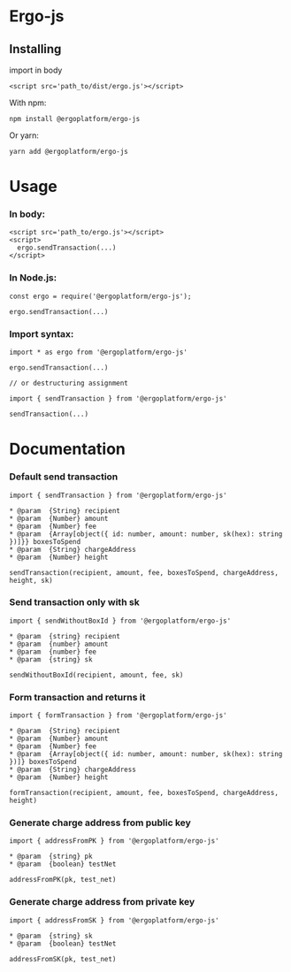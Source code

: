 # Ergo-js

## Installing

import in body

```
<script src='path_to/dist/ergo.js'></script> 
```

With npm:

```
npm install @ergoplatform/ergo-js
```

Or yarn:
```
yarn add @ergoplatform/ergo-js
```

# Usage

### In body:

```
<script src='path_to/ergo.js'></script>
<script>
  ergo.sendTransaction(...)
</script> 
```

### In Node.js:

```
const ergo = require('@ergoplatform/ergo-js');

ergo.sendTransaction(...)
```

### Import syntax:

```
import * as ergo from '@ergoplatform/ergo-js'

ergo.sendTransaction(...)

// or destructuring assignment

import { sendTransaction } from '@ergoplatform/ergo-js'

sendTransaction(...)
```

# Documentation

### Default send transaction

```
import { sendTransaction } from '@ergoplatform/ergo-js'

* @param  {String} recipient
* @param  {Number} amount
* @param  {Number} fee
* @param  {Array[object({ id: number, amount: number, sk(hex): string })]}} boxesToSpend
* @param  {String} chargeAddress
* @param  {Number} height

sendTransaction(recipient, amount, fee, boxesToSpend, chargeAddress, height, sk)
```

### Send transaction only with sk

```
import { sendWithoutBoxId } from '@ergoplatform/ergo-js'

* @param  {string} recipient
* @param  {number} amount
* @param  {number} fee
* @param  {string} sk

sendWithoutBoxId(recipient, amount, fee, sk) 
```

### Form transaction and returns it

```
import { formTransaction } from '@ergoplatform/ergo-js'

* @param  {String} recipient
* @param  {Number} amount
* @param  {Number} fee
* @param  {Array[object({ id: number, amount: number, sk(hex): string })]} boxesToSpend
* @param  {String} chargeAddress
* @param  {Number} height

formTransaction(recipient, amount, fee, boxesToSpend, chargeAddress, height)
```

### Generate charge address from public key

```
import { addressFromPK } from '@ergoplatform/ergo-js'

* @param  {string} pk
* @param  {boolean} testNet

addressFromPK(pk, test_net)
```

### Generate charge address from private key

```
import { addressFromSK } from '@ergoplatform/ergo-js'

* @param  {string} sk
* @param  {boolean} testNet

addressFromSK(pk, test_net)
```
